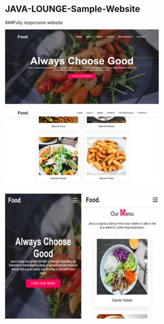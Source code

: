 # JAVA-LOUNGE-Sample-Website
###Fully responsive website

<img src="img/ss1.PNG" > 



<img src="img/ss2.PNG" > <br><br>

<img src="img/ss4.PNG" width="250" height ="410"> 
<img src="img/ss5.PNG" width="250" height ="410"> 
